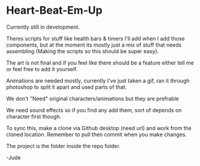 # Heart-Beat-Em-Up

Currently still in development.

Theres scripts for stuff like health bars & timers I'll add when I add those components, but at the moment its mostly just a mix of stuff that needs assembling (Making the scripts so this should be super easy).

The art is not final and if you feel like there should be a feature either tell me or feel free to add it yourself. 

Animations are needed mostly, currently I've just taken a gif, ran it through photoshop to split it apart and used parts of that.

We don't "Need" original characters/animations but they are prefrable

We need sound effects so if you find any add them, sort of depends on character first though.

To sync this, make a clone via Github desktop (need url) and work from the cloned location.
Remember to pull then commit when you make changes. 

The project is the folder inside the repo folder.

-Jude
